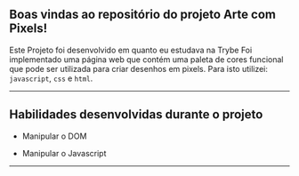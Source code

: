 ## Boas vindas ao repositório do projeto Arte com Pixels!

Este Projeto foi desenvolvido em quanto eu estudava na Trybe
Foi implementado uma página web que contém uma paleta de cores funcional que pode ser utilizada para criar desenhos em pixels. 
Para isto utilizei: `javascript`, `css` e `html`.

---

## Habilidades desenvolvidas durante o projeto

- Manipular o DOM

- Manipular o Javascript

---
